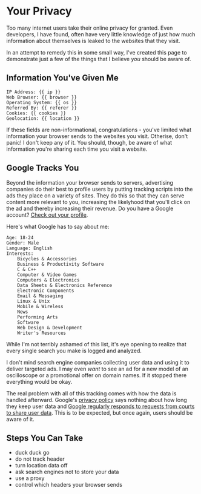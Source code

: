 Your Privacy
============

Too many internet users take their online privacy for granted. Even developers, I have found, often have very little knowledge of just how much information about themselves is leaked to the websites that they visit.

In an attempt to remedy this in some small way, I've created this page to demonstrate just a few of the things that I believe *you* should be aware of.


Information You've Given Me
---------------------------
```
IP Address: {{ ip }}
Web Browser: {{ browser }}
Operating System: {{ os }}
Referred By: {{ referer }}
Cookies: {{ cookies }}
Geolocation: {{ location }}
```

If these fields are non-informational, congratulations - you've limited what information your browser sends to the websites you visit. Otherise, don't panic! I don't keep any of it. You should, though, be aware of what information you're sharing each time you visit a website.


Google Tracks You
------------------
Beyond the information your browser sends to servers, advertising companies do their best to profile users by putting tracking scripts into the ads they place on a variety of sites. They do this so that they can serve content more relevant to you, increasing the likelyhood that you'll click on the ad and thereby increasing their revenue. Do you have a Google account? [Check out your profile](https://www.google.com/settings/ads/onweb/).

Here's what Google has to say about me:
```
Age: 18-24
Gender: Male
Language: English
Interests:
    Bicycles & Accessories
    Business & Productivity Software
    C & C++
    Computer & Video Games
    Computers & Electronics
    Data Sheets & Electronics Reference
    Electronic Components
    Email & Messaging
    Linux & Unix
    Mobile & Wireless
    News
    Performing Arts
    Software
    Web Design & Development
    Writer's Resources
```

While I'm not terribly ashamed of this list, it's eye opening to realize that every single search you make is logged and analyzed.

I don't mind search engine companies collecting user data and using it to deliver targeted ads. I may even *want* to see an ad for a new model of an oscilloscope or a promotional offer on domain names. If it stopped there everything would be okay.

The real problem with all of this tracking comes with how the data is handled afterward. Google's [privacy policy](http://www.google.com/policies/privacy/) says nothing about how long they keep user data and [Google regularly responds to requests from courts to share user data](http://www.google.com/transparencyreport/userdatarequests/). This is to be expected, but once again, users should be aware of it.


Steps You Can Take
------------------

- duck duck go
- do not track header
- turn location data off
- ask search engines not to store your data
- use a proxy
- control which headers your browser sends
